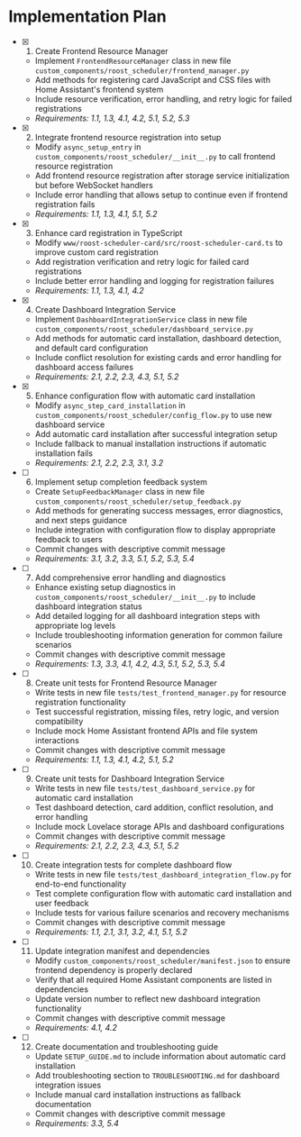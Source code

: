 # Implementation Plan

- [x] 1. Create Frontend Resource Manager
  - Implement `FrontendResourceManager` class in new file `custom_components/roost_scheduler/frontend_manager.py`
  - Add methods for registering card JavaScript and CSS files with Home Assistant's frontend system
  - Include resource verification, error handling, and retry logic for failed registrations
  - _Requirements: 1.1, 1.3, 4.1, 4.2, 5.1, 5.2, 5.3_

- [x] 2. Integrate frontend resource registration into setup
  - Modify `async_setup_entry` in `custom_components/roost_scheduler/__init__.py` to call frontend resource registration
  - Add frontend resource registration after storage service initialization but before WebSocket handlers
  - Include error handling that allows setup to continue even if frontend registration fails
  - _Requirements: 1.1, 1.3, 4.1, 5.1, 5.2_

- [x] 3. Enhance card registration in TypeScript
  - Modify `www/roost-scheduler-card/src/roost-scheduler-card.ts` to improve custom card registration
  - Add registration verification and retry logic for failed card registrations
  - Include better error handling and logging for registration failures
  - _Requirements: 1.1, 1.3, 4.1, 4.2_

- [x] 4. Create Dashboard Integration Service
  - Implement `DashboardIntegrationService` class in new file `custom_components/roost_scheduler/dashboard_service.py`
  - Add methods for automatic card installation, dashboard detection, and default card configuration
  - Include conflict resolution for existing cards and error handling for dashboard access failures
  - _Requirements: 2.1, 2.2, 2.3, 4.3, 5.1, 5.2_

- [x] 5. Enhance configuration flow with automatic card installation
  - Modify `async_step_card_installation` in `custom_components/roost_scheduler/config_flow.py` to use new dashboard service
  - Add automatic card installation after successful integration setup
  - Include fallback to manual installation instructions if automatic installation fails
  - _Requirements: 2.1, 2.2, 2.3, 3.1, 3.2_

- [ ] 6. Implement setup completion feedback system
  - Create `SetupFeedbackManager` class in new file `custom_components/roost_scheduler/setup_feedback.py`
  - Add methods for generating success messages, error diagnostics, and next steps guidance
  - Include integration with configuration flow to display appropriate feedback to users
  - Commit changes with descriptive commit message
  - _Requirements: 3.1, 3.2, 3.3, 5.1, 5.2, 5.3, 5.4_

- [ ] 7. Add comprehensive error handling and diagnostics
  - Enhance existing setup diagnostics in `custom_components/roost_scheduler/__init__.py` to include dashboard integration status
  - Add detailed logging for all dashboard integration steps with appropriate log levels
  - Include troubleshooting information generation for common failure scenarios
  - Commit changes with descriptive commit message
  - _Requirements: 1.3, 3.3, 4.1, 4.2, 4.3, 5.1, 5.2, 5.3, 5.4_

- [ ] 8. Create unit tests for Frontend Resource Manager
  - Write tests in new file `tests/test_frontend_manager.py` for resource registration functionality
  - Test successful registration, missing files, retry logic, and version compatibility
  - Include mock Home Assistant frontend APIs and file system interactions
  - Commit changes with descriptive commit message
  - _Requirements: 1.1, 1.3, 4.1, 4.2, 5.1, 5.2_

- [ ] 9. Create unit tests for Dashboard Integration Service
  - Write tests in new file `tests/test_dashboard_service.py` for automatic card installation
  - Test dashboard detection, card addition, conflict resolution, and error handling
  - Include mock Lovelace storage APIs and dashboard configurations
  - Commit changes with descriptive commit message
  - _Requirements: 2.1, 2.2, 2.3, 4.3, 5.1, 5.2_

- [ ] 10. Create integration tests for complete dashboard flow
  - Write tests in new file `tests/test_dashboard_integration_flow.py` for end-to-end functionality
  - Test complete configuration flow with automatic card installation and user feedback
  - Include tests for various failure scenarios and recovery mechanisms
  - Commit changes with descriptive commit message
  - _Requirements: 1.1, 2.1, 3.1, 3.2, 4.1, 5.1, 5.2_

- [ ] 11. Update integration manifest and dependencies
  - Modify `custom_components/roost_scheduler/manifest.json` to ensure frontend dependency is properly declared
  - Verify that all required Home Assistant components are listed in dependencies
  - Update version number to reflect new dashboard integration functionality
  - Commit changes with descriptive commit message
  - _Requirements: 4.1, 4.2_

- [ ] 12. Create documentation and troubleshooting guide
  - Update `SETUP_GUIDE.md` to include information about automatic card installation
  - Add troubleshooting section to `TROUBLESHOOTING.md` for dashboard integration issues
  - Include manual card installation instructions as fallback documentation
  - Commit changes with descriptive commit message
  - _Requirements: 3.3, 5.4_